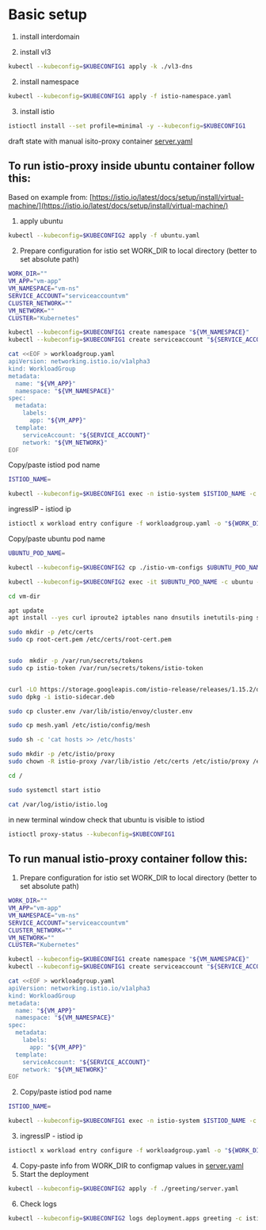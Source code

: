 # Basic setup 
1. install interdomain 

2. install vl3
```bash
kubectl --kubeconfig=$KUBECONFIG1 apply -k ./vl3-dns 
```

2. install namespace
```bash
kubectl --kubeconfig=$KUBECONFIG1 apply -f istio-namespace.yaml 
```

3. install istio
```bash
istioctl install --set profile=minimal -y --kubeconfig=$KUBECONFIG1
```

draft state with manual isito-proxy container [server.yaml](./greeting/server.yaml) 

## To run istio-proxy inside ubuntu container follow this:
Based on example from: [https://istio.io/latest/docs/setup/install/virtual-machine/](https://istio.io/latest/docs/setup/install/virtual-machine/)

1. apply ubuntu
```bash
kubectl --kubeconfig=$KUBECONFIG2 apply -f ubuntu.yaml 
```

2. Prepare configuration for istio
set WORK_DIR to local directory (better to set absolute path) 
```bash
WORK_DIR=""
VM_APP="vm-app"
VM_NAMESPACE="vm-ns"
SERVICE_ACCOUNT="serviceaccountvm"
CLUSTER_NETWORK=""
VM_NETWORK=""
CLUSTER="Kubernetes"
```

```bash
kubectl --kubeconfig=$KUBECONFIG1 create namespace "${VM_NAMESPACE}"
kubectl --kubeconfig=$KUBECONFIG1 create serviceaccount "${SERVICE_ACCOUNT}" -n "${VM_NAMESPACE}"
```

```bash
cat <<EOF > workloadgroup.yaml
apiVersion: networking.istio.io/v1alpha3
kind: WorkloadGroup
metadata:
  name: "${VM_APP}"
  namespace: "${VM_NAMESPACE}"
spec:
  metadata:
    labels:
      app: "${VM_APP}"
  template:
    serviceAccount: "${SERVICE_ACCOUNT}"
    network: "${VM_NETWORK}"
EOF
```

Copy/paste istiod pod name
```bash
ISTIOD_NAME=
```
```bash
kubectl --kubeconfig=$KUBECONFIG1 exec -n istio-system $ISTIOD_NAME -c cmd-nsc -- ip a
```


ingressIP - istiod ip
```bash
istioctl x workload entry configure -f workloadgroup.yaml -o "${WORK_DIR}" --clusterID "${CLUSTER}" --kubeconfig=$KUBECONFIG1 --ingressIP=172.16.0.2
```
Copy/paste ubuntu pod name
```bash
UBUNTU_POD_NAME=
```
```bash
kubectl --kubeconfig=$KUBECONFIG2 cp ./istio-vm-configs $UBUNTU_POD_NAME:/vm-dir -c ubuntu
```

```bash
kubectl --kubeconfig=$KUBECONFIG2 exec -it $UBUNTU_POD_NAME -c ubuntu -- bash
```

```bash
cd vm-dir
```

```bash
apt update
apt install --yes curl iproute2 iptables nano dnsutils inetutils-ping systemctl sudo

sudo mkdir -p /etc/certs
sudo cp root-cert.pem /etc/certs/root-cert.pem


sudo  mkdir -p /var/run/secrets/tokens
sudo cp istio-token /var/run/secrets/tokens/istio-token


curl -LO https://storage.googleapis.com/istio-release/releases/1.15.2/deb/istio-sidecar.deb
sudo dpkg -i istio-sidecar.deb
```

```bash
sudo cp cluster.env /var/lib/istio/envoy/cluster.env

sudo cp mesh.yaml /etc/istio/config/mesh

sudo sh -c 'cat hosts >> /etc/hosts'
```

```bash
sudo mkdir -p /etc/istio/proxy
sudo chown -R istio-proxy /var/lib/istio /etc/certs /etc/istio/proxy /etc/istio/config /var/run/secrets /etc/certs/root-cert.pem
```

```bash
cd /
```
```bash
sudo systemctl start istio
```
```bash
cat /var/log/istio/istio.log
```

in new terminal window check that ubuntu is visible to istiod

```bash
istioctl proxy-status --kubeconfig=$KUBECONFIG1
```


## To run manual istio-proxy container follow this:


1. Prepare configuration for istio
   set WORK_DIR to local directory (better to set absolute path)
```bash
WORK_DIR=""
VM_APP="vm-app"
VM_NAMESPACE="vm-ns"
SERVICE_ACCOUNT="serviceaccountvm"
CLUSTER_NETWORK=""
VM_NETWORK=""
CLUSTER="Kubernetes"
```

```bash
kubectl --kubeconfig=$KUBECONFIG1 create namespace "${VM_NAMESPACE}"
kubectl --kubeconfig=$KUBECONFIG1 create serviceaccount "${SERVICE_ACCOUNT}" -n "${VM_NAMESPACE}"
```

```bash
cat <<EOF > workloadgroup.yaml
apiVersion: networking.istio.io/v1alpha3
kind: WorkloadGroup
metadata:
  name: "${VM_APP}"
  namespace: "${VM_NAMESPACE}"
spec:
  metadata:
    labels:
      app: "${VM_APP}"
  template:
    serviceAccount: "${SERVICE_ACCOUNT}"
    network: "${VM_NETWORK}"
EOF
```

2. Copy/paste istiod pod name
```bash
ISTIOD_NAME=
```
```bash
kubectl --kubeconfig=$KUBECONFIG1 exec -n istio-system $ISTIOD_NAME -c cmd-nsc -- ip a
```

3. ingressIP - istiod ip
```bash
istioctl x workload entry configure -f workloadgroup.yaml -o "${WORK_DIR}" --clusterID "${CLUSTER}" --kubeconfig=$KUBECONFIG1 --ingressIP=172.16.0.2
```

4. Copy-paste info from WORK_DIR to configmap values in [server.yaml](./greeting/server.yaml)
5. Start the deployment
```bash
kubectl --kubeconfig=$KUBECONFIG2 apply -f ./greeting/server.yaml
```
6. Check logs
```bash
kubectl --kubeconfig=$KUBECONFIG2 logs deployment.apps greeting -c istio-proxy
```

